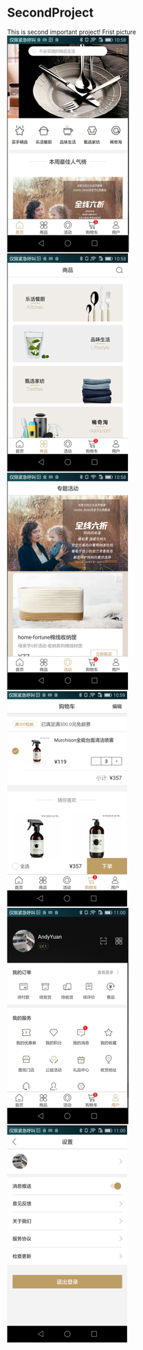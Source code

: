 # SecondProject
This is second important project!
Frist picture
![ ](https://github.com/AndyYuan317/SecondProject/blob/master/app/src/main/res/pictureapp/firstfragment.png)
![ ](https://github.com/AndyYuan317/SecondProject/blob/master/app/src/main/res/pictureapp/sencondfragment.png)
![ ](https://github.com/AndyYuan317/SecondProject/blob/master/app/src/main/res/pictureapp/thirdfragment.png)
![ ](https://github.com/AndyYuan317/SecondProject/blob/master/app/src/main/res/pictureapp/forthfragment.png)
![ ](https://github.com/AndyYuan317/SecondProject/blob/master/app/src/main/res/pictureapp/fivefragment.png)
![ ](https://github.com/AndyYuan317/SecondProject/blob/master/app/src/main/res/pictureapp/userfragment.png)



